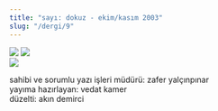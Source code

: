 ```yaml
---
title: "sayı: dokuz - ekim/kasım 2003"
slug: "/dergi/9"
---
```


![](/img/ky09_00_zaferyalcinpinar.jpg)
![](/img/ky09_00a.jpg)  
![](/img/ky09_33_zaferyalcinpinar.jpg)


sahibi ve sorumlu yazı işleri müdürü: zafer yalçınpınar  
yayıma hazırlayan: vedat kamer  
düzelti: akın demirci  